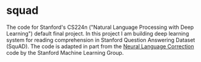 # squad

The code for Stanford's CS224n ("Natural Language Processing with Deep Learning") default final
project. In this project I am building deep learning system for reading comprehension in Stanford
Question Answering Dataset (SquAD). The code is adapted in part from the
[Neural Language Correction](https://github.com/stanfordmlgroup/nlc/) code by the Stanford Machine
Learning Group.
